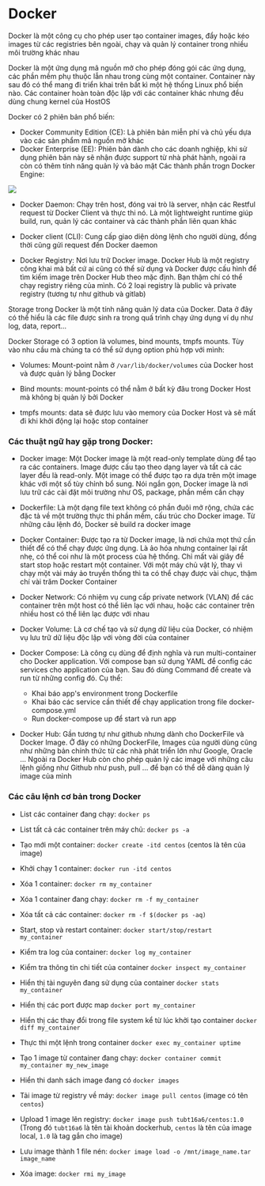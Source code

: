 # Docker

Docker là một công cụ cho phép user tạo container images, đẩy hoặc kéo images từ các registries bên ngoài, chạy và quản lý container trong nhiều môi trường khác nhau

Docker là một ứng dụng mã nguồn mở cho phép đóng gói các ứng dụng, các phần mềm phụ thuộc lẫn nhau trong cùng một container. Container này sau đó có thể mang đi triển khai trên bất kì một hệ thống Linux phổ biến nào. Các container hoàn toàn độc lập với các container khác nhưng đều dùng chung kernel của HostOS

Docker có 2 phiên bản phổ biến:
- Docker Community Edition (CE): Là phiên bản miễn phí và chủ yếu dựa vào các sản phẩm mã nguồn mở khác
- Docker Enterprise (EE): Phiên bản dành cho các doanh nghiệp, khi sử dụng phiên bản này sẽ nhận được support từ nhà phát hành, ngoài ra còn có thêm tính năng quản lý và bảo mật
Các thành phần trogn Docker Engine:

![](/docker/image/docker_element.png)

- Docker Daemon: Chạy trên host, đóng vai trò là server, nhận các Restful request từ Docker Client và thực thi nó. Là một lightweight runtime giúp build, run, quản lý các container và các thành phần liên quan khác

- Docker client (CLI): Cung cấp giao diện dòng lệnh cho người dùng, đồng thời cũng gửi request đến Docker daemon 

- Docker Registry: Nơi lưu trữ Docker image. Docker Hub là một registry công khai mà bất cứ ai cũng có thể sử dụng và Docker được cấu hình để tìm kiếm image trên Docker Hub theo mặc định. Bạn thậm chí có thể chạy registry riêng của mình. Có 2 loại registry là public và private registry (tương tự như github và gitlab)

Storage trong Docker là một tính năng quản lý data của Docker. Data ở đây có thể hiểu là các file được sinh ra trong quấ trình chạy ứng dụng ví dụ như log, data, report...

Docker Storage có 3 option là volumes, bind mounts, tmpfs mounts. Tùy vào nhu cầu mà chúng ta có thể sử dụng option phù hợp với mình:

- Volumes: Mount-point nằm ở `/var/lib/docker/volumes` của Docker host và được quản lý bằng Docker

- Bind mounts: mount-points có thể nằm ở bất kỳ đâu trong Docker Host mà không bị quản lý bởi Docker 

- tmpfs mounts: data sẽ được lưu vào memory của Docker Host và sẽ mất đi khi khởi động lại hoặc stop container

### Các thuật ngữ hay gặp trong Docker:

- Docker image: Một Docker image là một read-only template dùng để tạo ra các containers. Image được cấu tạo theo dạng layer và tất cả các layer đều là read-only. Một image có thể được tạo ra dựa trên một image khác với một số tùy chỉnh bổ sung. Nói ngắn gọn, Docker image là nơi lưu trữ các cài đặt môi trường như OS, package, phần mềm cần chạy 

- Dockerfile: Là một dạng file text không có phần đuôi mở rộng, chứa các đặc tả về một trường thực thi phần mềm, cấu trúc cho Docker image. Từ những câu lệnh đó, Docker sẽ build ra docker image

- Docker Container: Được tạo ra từ Docker image, là nơi chứa mọt thứ cần thiết để có thể chạy được ứng dụng. Là ảo hóa nhưng container lại rất nhẹ, có thể coi như là một process của hệ thống. Chỉ mất vài giây để start stop hoặc restart một container. Với một máy chủ vật lý, thay vì chạy một vài máy ảo truyền thống thì ta có thể chạy được vài chục, thậm chí vài trăm Docker Container

- Docker Network: Có nhiệm vụ cung cấp private network (VLAN) để các container trên một host có thể liên lạc với nhau, hoặc các container trên nhiều host có thể liên lạc được với nhau

- Docker Volume: Là cơ chế tạo và sử dụng dữ liệu của Docker, có nhiệm vụ lưu trữ dữ liệu độc lập với vòng đời của container

- Docker Compose: Là công cụ dùng để định nghĩa và run multi-container cho Docker application. Với compose bạn sử dụng YAML để config các services cho application của bạn. Sau đó dùng Command để create và run từ những config đó. Cụ thể:
	- Khai báo app's environment trong Dockerfile
	- Khai báo các service cần thiết để chạy application trong file docker-compose.yml
	- Run docker-compose up để start và run app

- Docker Hub: Gần tương tự như github nhưng dành cho DockerFile và Docker Image. Ở đây có những DockerFile, Images của người dùng cũng như những bản chính thức từ các nhà phát triển lớn như Google, Oracle ... Ngoài ra Docker Hub còn cho phép quản lý các image với những câu lệnh giống như Github như push, pull ... để bạn có thể dễ dàng quản lý image của mình

### Các câu lệnh cơ bản trong Docker

- List các container đang chạy: `docker ps`

- List tất cả các container trên máy chủ: `docker ps -a`

- Tạo mới một container: `docker create -itd centos` (centos là tên của image)

- Khởi chạy 1 container: `docker run -itd centos`

- Xóa 1 container: `docker rm my_container`

- Xóa 1 container đang chạy: `docker rm -f my_container`

- Xóa tất cả các container: `docker rm -f $(docker ps -aq)`

- Start, stop và restart container: `docker start/stop/restart my_container`

- Kiểm tra log của container: `docker log my_container`

- Kiểm tra thông tin chi tiết của container `docker inspect my_container`

- Hiển thị tài nguyên đang sử dụng của container `docker stats my_container`

- Hiển thị các port được map `docker port my_container`

- Hiển thị các thay đổi trong file system kể từ lúc khởi tạo container `docker diff my_container`

- Thực thi một lệnh trong container `docker exec my_container uptime`

- Tạo 1 image từ container đang chạy: `docker container commit my_container my_new_image`

- Hiển thi danh sách image đang có `docker images`

- Tải image từ registry về máy: `docker image pull centos` (image có tên `centos`)

- Upload 1 image lên registry: `docker image push tubt16a6/centos:1.0` (Trong đó `tubt16a6` là tên tài khoản dockerhub, `centos` là tên của image local, `1.0` là tag gắn cho image)

- Lưu image thành 1 file nén: `docker image load -o /mnt/image_name.tar image_name`

- Xóa image: `docker rmi my_image`
